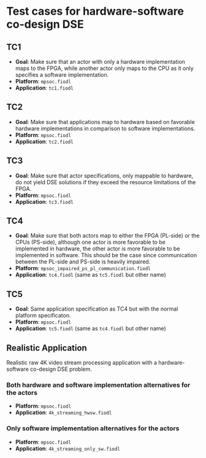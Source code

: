 
# Test cases for hardware-software co-design DSE

## TC1
- **Goal**: Make sure that an actor with only a hardware implementation maps to the FPGA, while another actor only maps to the CPU as it only specifies a software implementation.
- **Platform**: `mpsoc.fiodl`
- **Application**: `tc1.fiodl`

## TC2
- **Goal**: Make sure that applications map to hardware based on favorable hardware implementations in comparison to software implementations.
- **Platform**: `mpsoc.fiodl`
- **Application**: `tc2.fiodl`

## TC3
- **Goal**: Make sure that actor specifications, only mappable to hardware, do not yield DSE solutions if they exceed the resource limitations of the FPGA.
- **Platform**: `mpsoc.fiodl`
- **Application**: `tc3.fiodl`

## TC4
- **Goal**: Make sure that both actors map to either the FPGA (PL-side) or the CPUs (PS-side), although one actor is more favorable to be implemented in hardware, the other actor is more favorable to be implemented in software. This should be the case since communication between the PL-side and PS-side is heavily impaired.
- **Platform**: `mpsoc_impaired_ps_pl_communication.fiodl`
- **Application**: `tc4.fiodl` (same as `tc5.fiodl` but other name)

## TC5
- **Goal**: Same application specification as TC4 but with the normal platform specificaton.
- **Platform**: `mpsoc.fiodl`
- **Application**: `tc5.fiodl` (same as `tc4.fiodl` but other name)

## Realistic Application
Realistic raw 4K video stream processing application with a hardware-software co-design DSE problem.

### Both hardware and software implementation alternatives for the actors
- **Platform**: `mpsoc.fiodl`
- **Application**: `4k_streaming_hwsw.fiodl`

### Only software implementation alternatives for the actors
- **Platform**: `mpsoc.fiodl`
- **Application**: `4k_streaming_only_sw.fiodl`

